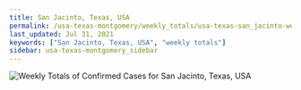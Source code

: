 ```yaml
---
title: San Jacinto, Texas, USA
permalink: /usa-texas-montgomery/weekly_totals/usa-texas-san_jacinto-weekly_totals.html
last_updated: Jul 31, 2021
keywords: ["San Jacinto, Texas, USA", "weekly totals"]
sidebar: usa-texas-montgomery_sidebar
---
```


![Weekly Totals of Confirmed Cases for San Jacinto, Texas, USA](/covid_tracker/images/graphs/usa-texas-san_jacinto-weekly_totals_graph.png)
